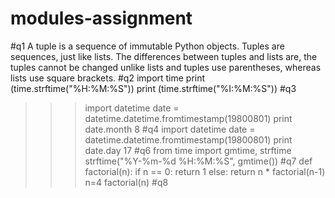 # modules-assignment
#q1
A tuple is a sequence of immutable Python objects. Tuples are sequences, just like lists.
The differences between tuples and lists are, the tuples cannot be changed unlike lists and tuples use parentheses,
whereas lists use square brackets.
#q2
import time
print (time.strftime("%H:%M:%S"))
 print (time.strftime("%I:%M:%S"))
#q3
>>> import datetime
>>> date = datetime.datetime.fromtimestamp(19800801)
>>> print date.month
8
#q4
>>> import datetime
>>> date = datetime.datetime.fromtimestamp(19800801)
>>> print date.day
17
#q6
>>> from time import gmtime, strftime
>>> strftime("%Y-%m-%d %H:%M:%S", gmtime())
#q7
def factorial(n):
    if n == 0:
        return 1
    else:
        return n * factorial(n-1)
n=4
factorial(n)
#q8

